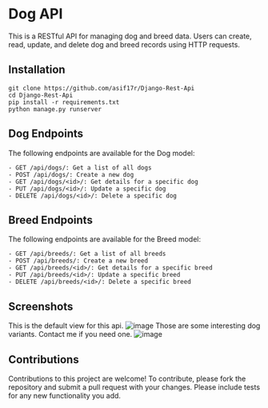 # Dog API
This is a RESTful API for managing dog and breed data. Users can create, read, update, and delete dog and breed records using HTTP requests.

## Installation
```
git clone https://github.com/asif17r/Django-Rest-Api
cd Django-Rest-Api
pip install -r requirements.txt
python manage.py runserver 
```

## Dog Endpoints
The following endpoints are available for the Dog model:
```
- GET /api/dogs/: Get a list of all dogs
- POST /api/dogs/: Create a new dog
- GET /api/dogs/<id>/: Get details for a specific dog
- PUT /api/dogs/<id>/: Update a specific dog
- DELETE /api/dogs/<id>/: Delete a specific dog
```
## Breed Endpoints
The following endpoints are available for the Breed model:
```
- GET /api/breeds/: Get a list of all breeds
- POST /api/breeds/: Create a new breed
- GET /api/breeds/<id>/: Get details for a specific breed
- PUT /api/breeds/<id>/: Update a specific breed
- DELETE /api/breeds/<id>/: Delete a specific breed
```

## Screenshots
This is the default view for this api.
![image](https://user-images.githubusercontent.com/57610730/230737595-343da781-fddb-4a83-a7a4-88ed6a149c02.png)
Those are some interesting dog variants. Contact me if you need one.
![image](https://user-images.githubusercontent.com/57610730/230737655-94c37eea-ddd2-47d1-95f7-2b1893895f27.png)



## Contributions
Contributions to this project are welcome! To contribute, please fork the repository and submit a pull request with your changes. Please include tests for any new functionality you add.

